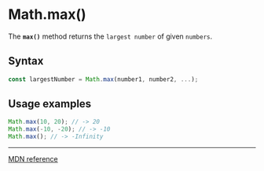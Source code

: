 # Math.max()

The **`max()`** method returns the `largest number` of given `numbers`.

## Syntax

```js
const largestNumber = Math.max(number1, number2, ...);
```

## Usage examples

```js
Math.max(10, 20); // -> 20
Math.max(-10, -20); // -> -10
Math.max(); // -> -Infinity
```

---

[MDN reference](https://developer.mozilla.org/en-US/docs/Web/JavaScript/Reference/Global_Objects/Math/max)
